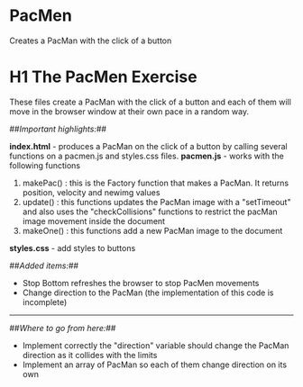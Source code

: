 # PacMen
 Creates a PacMan with the click of a button
# H1 The PacMen Exercise

These files create a PacMan with the click of a button and each of them will move in the browser window at their own pace in a random way.

##*Important highlights:*##

**index.html** - produces a PacMan on the click of a button by calling several functions on a pacmen.js and styles.css files.
**pacmen.js** - works with the following functions
1. makePac() : this is the Factory function that makes a PacMan. It returns position, velocity and newimg values
2. update() : this functions updates the PacMan image with a "setTimeout" and also uses the "checkCollisions" functions to restrict the pacMan image movement inside the document
3. makeOne() : this functions add a new PacMan image to the document

**styles.css** - add styles to buttons

##*Added items:*##
- Stop Bottom refreshes the browser to stop PacMen movements
- Change direction to the PacMan (the implementation of this code is incomplete)

---
##*Where to go from here:*##

- Implement correctly the "direction" variable should change the PacMan direction as it collides with the limits
- Implement an array of PacMan so each of them change direction on its own
